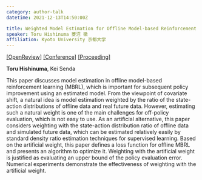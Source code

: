 ```yaml
---
category: author-talk
datetime: 2021-12-13T14:50:00Z

title: Weighted Model Estimation for Offline Model-based Reinforcement Learning
speaker: Toru Hishinuma 菱沼 徹
affiliation: Kyoto University 京都大学
---
```


[[OpenReview]](https://openreview.net/forum?id=zdC5eXljMPy)
[[Conference]](https://neurips.cc/Conferences/2021/Schedule?showEvent=26612)
[[Proceeding]](https://proceedings.neurips.cc/paper/2021/hash/949694a5059302e7283073b502f094d7-Abstract.html)

**Toru Hishinuma**, Kei Senda

This paper discusses model estimation in offline model-based reinforcement learning (MBRL), which is important for subsequent policy improvement using an estimated model. From the viewpoint of covariate shift, a natural idea is model estimation weighted by the ratio of the state-action distributions of offline data and real future data. However, estimating such a natural weight is one of the main challenges for off-policy evaluation, which is not easy to use. As an artificial alternative, this paper considers weighting with the state-action distribution ratio of offline data and simulated future data, which can be estimated relatively easily by standard density ratio estimation techniques for supervised learning. Based on the artificial weight, this paper defines a loss function for offline MBRL and presents an algorithm to optimize it. Weighting with the artificial weight is justified as evaluating an upper bound of the policy evaluation error. Numerical experiments demonstrate the effectiveness of weighting with the artificial weight.
